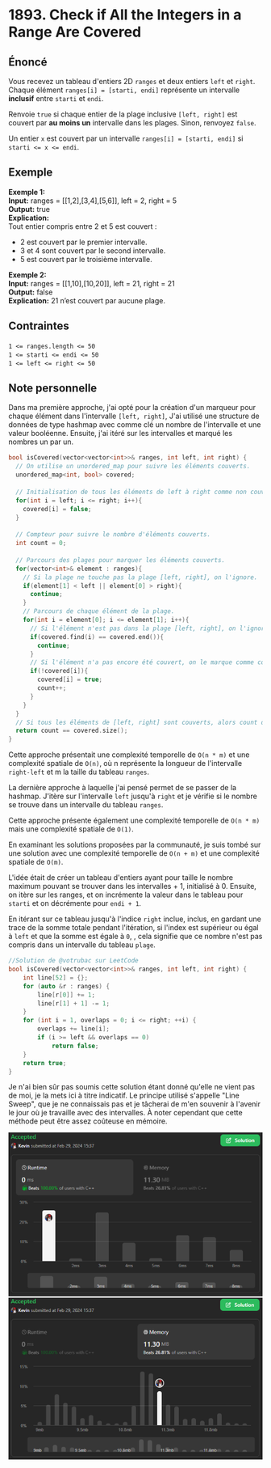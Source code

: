 # 1893. Check if All the Integers in a Range Are Covered

## Énoncé

Vous recevez un tableau d'entiers 2D `ranges` et deux entiers `left` et `right`. Chaque élément `ranges[i] = [starti, endi]` représente un intervalle **inclusif** entre `starti` et `endi`.

Renvoie `true` si chaque entier de la plage inclusive `[left, right]` est couvert par **au moins un** intervalle dans les plages. Sinon, renvoyez `false`.

Un entier `x` est couvert par un intervalle `ranges[i] = [starti, endi]` si `starti <= x <= endi`.

## Exemple

**Exemple 1:**  
**Input:** ranges = [[1,2],[3,4],[5,6]], left = 2, right = 5  
**Output:** true  
**Explication:**  
Tout entier compris entre 2 et 5 est couvert :

- 2 est couvert par le premier intervalle.
- 3 et 4 sont couvert par le second intervalle.
- 5 est couvert par le troisième intervalle.

**Exemple 2:**  
**Input:** ranges = [[1,10],[10,20]], left = 21, right = 21  
**Output:** false  
**Explication:** 21 n’est couvert par aucune plage.

## Contraintes

`1 <= ranges.length <= 50`  
`1 <= starti <= endi <= 50`  
`1 <= left <= right <= 50`

## Note personnelle

Dans ma première approche, j'ai opté pour la création d'un marqueur pour chaque élément dans l'intervalle `[left, right]`, J'ai utilisé une structure de données de type hashmap avec comme clé un nombre de l'intervalle et une valeur booléenne. Ensuite, j'ai itéré sur les intervalles et marqué les nombres un par un.

```cpp
bool isCovered(vector<vector<int>>& ranges, int left, int right) {
  // On utilise un unordered_map pour suivre les éléments couverts.
  unordered_map<int, bool> covered;

  // Initialisation de tous les éléments de left à right comme non couverts.
  for(int i = left; i <= right; i++){
    covered[i] = false;
  }

  // Compteur pour suivre le nombre d'éléments couverts.
  int count = 0;

  // Parcours des plages pour marquer les éléments couverts.
  for(vector<int>& element : ranges){
    // Si la plage ne touche pas la plage [left, right], on l'ignore.
    if(element[1] < left || element[0] > right){
      continue;
    }
    // Parcours de chaque élément de la plage.
    for(int i = element[0]; i <= element[1]; i++){
      // Si l'élément n'est pas dans la plage [left, right], on l'ignore.
      if(covered.find(i) == covered.end()){
        continue;
      }
      // Si l'élément n'a pas encore été couvert, on le marque comme couvert et on incrémente le compteur.
      if(!covered[i]){
        covered[i] = true;
        count++;
      }
    }
  }
  // Si tous les éléments de [left, right] sont couverts, alors count doit être égal à la taille de la plage.
  return count == covered.size();
}
```

Cette approche présentait une complexité temporelle de `O(n * m)` et une complexité spatiale de `O(n)`, où n représente la longueur de l'intervalle `right-left` et m la taille du tableau `ranges`.

La dernière approche à laquelle j'ai pensé permet de se passer de la hashmap. J'itère sur l'intervalle `left` jusqu'à `right` et je vérifie si le nombre se trouve dans un intervalle du tableau `ranges`.

Cette approche présente également une complexité temporelle de `O(n * m)` mais une complexité spatiale de `O(1)`.

En examinant les solutions proposées par la communauté, je suis tombé sur une solution avec une complexité temporelle de `O(n + m)` et une complexité spatiale de `O(m)`.

L'idée était de créer un tableau d'entiers ayant pour taille le nombre maximum pouvant se trouver dans les intervalles + 1, initialisé à 0. Ensuite, on itère sur les ranges, et on incrémente la valeur dans le tableau pour `starti` et on décrémente pour `endi + 1`.

En itérant sur ce tableau jusqu'à l'indice `right` inclue, inclus, en gardant une trace de la somme totale pendant l'itération, si l'index est supérieur ou égal à `left` et que la somme est égale à `0`, , cela signifie que ce nombre n'est pas compris dans un intervalle du tableau `plage`.

```cpp
//Solution de @votrubac sur LeetCode
bool isCovered(vector<vector<int>>& ranges, int left, int right) {
    int line[52] = {};
    for (auto &r : ranges) {
        line[r[0]] += 1;
        line[r[1] + 1] -= 1;
    }
    for (int i = 1, overlaps = 0; i <= right; ++i) {
        overlaps += line[i];
        if (i >= left && overlaps == 0)
            return false;
    }
    return true;
}
```

Je n'ai bien sûr pas soumis cette solution étant donné qu'elle ne vient pas de moi, je la mets ici à titre indicatif. Le principe utilisé s'appelle "Line Sweep", que je ne connaissais pas et je tâcherai de m'en souvenir à l'avenir le jour où je travaille avec des intervalles. À noter cependant que cette méthode peut être assez coûteuse en mémoire.

<img src="./imgs/runtime.png"/>
<img src="./imgs/memory.png"/>
